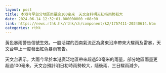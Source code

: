 ```yaml
---
layout: post
title: 本港今早部分地區雨量逾100毫米　天文台料明天初時雨勢較大
date: 2024-06-14 12:32:01.000000000 +08:00
link: https://news.rthk.hk/rthk/ch/component/k2/1757411-20240614.htm
categories: rthk
---
```


黃色暴雨警告信號生效。一股活躍的西南氣流正為廣東沿岸帶來大驟雨及雷暴，天文台早上一度發出紅色暴雨警告。

天文台表示，大雨今早於本港廣泛地區帶來超過50毫米的雨量，部分地區雨量更超過100毫米，天文台預計明日初時雨勢較大，隨後兩、三日驟雨減少。
